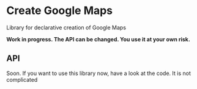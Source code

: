 # Create Google Maps

Library for declarative creation of Google Maps

**Work in progress. The API can be changed. You use it at your own risk.**

## API

Soon. If you want to use this library now, have a look at the code. It is not complicated
